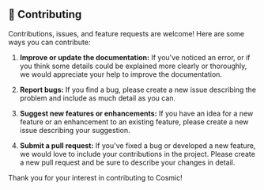 ## 🤝 Contributing

Contributions, issues, and feature requests are welcome! Here are some ways you can contribute:

1. **Improve or update the documentation:** If you've noticed an error, or if you think some details could be explained more clearly or thoroughly, we would appreciate your help to improve the documentation.

2. **Report bugs:** If you find a bug, please create a new issue describing the problem and include as much detail as you can.

3. **Suggest new features or enhancements:** If you have an idea for a new feature or an enhancement to an existing feature, please create a new issue describing your suggestion.

4. **Submit a pull request:** If you've fixed a bug or developed a new feature, we would love to include your contributions in the project. Please create a new pull request and be sure to describe your changes in detail.

Thank you for your interest in contributing to Cosmic!

